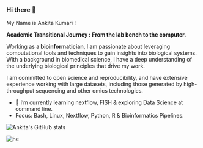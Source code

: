 ### Hi there 👋
My Name is Ankita Kumari !

**Academic Transitional Journey : From the lab bench to the computer.**<br />

Working as a **bioinformatician**, I am passionate about leveraging computational tools and techniques to gain insights into biological systems. 
With a background in biomedical science, I have a deep understanding of the underlying biological principles that drive my work.

I am committed to open science and reproducibility, and have extensive experience working with large datasets, including those generated by high-throughput sequencing and other omics technologies. 

- 🌱 I’m currently learning nextflow, FISH & exploring Data Science at command line.
- Focus: Bash, Linux, Nextflow, Python, R & Bioinformatics Pipelines.

![Ankita's GitHub stats](https://github-readme-stats.vercel.app/api?username=Ankita-1211&show_icons=true&theme=radical)

![he](https://img.shields.io/badge/Gmail-D14836?style=for-the-badge&logo=gmail&logoColor=white)


